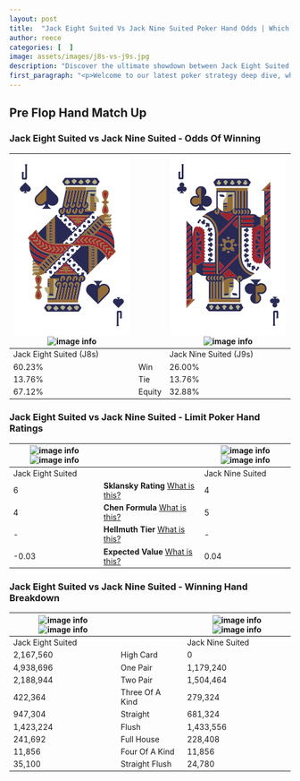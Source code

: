 ```yaml
---
layout: post
title:  "Jack Eight Suited Vs Jack Nine Suited Poker Hand Odds | Which Is The Better Hand In Poker? A Complete Guide"
author: reece
categories: [  ]
image: assets/images/j8s-vs-j9s.jpg
description: "Discover the ultimate showdown between Jack Eight Suited and Jack Nine Suited in poker! Uncover the odds, strategies, and scenarios where one hand triumphs over the other. Get ready to up your poker game with this thrilling analysis."
first_paragraph: "<p>Welcome to our latest poker strategy deep dive, where we're pitting two distinct hands against each other in a high-stakes showdown: Jack Eight Suited vs Jack Nine Suited.</p><p>In the dynamic world of poker, every decision counts, and knowing which hand holds the upper hand is key to your success at the table.</p><p>In this article, we'll dissect these two hands, explore the scenarios where one dominates the other, and equip you with the knowledge to make strategic choices that can tip the odds in your favor.</p><p>Get ready to unravel the intriguing dynamics of these poker hands and elevate your game to new heights.</p>"
---
```




[comment]: # (sp0)

## Pre Flop Hand Match Up

<div class="table hand-ratings" markdown="1"> 



### Jack Eight Suited vs Jack Nine Suited - Odds Of Winning


    
| ![image info](assets/images/hand1/j.png) ![image info](assets/images/hand1/8s.png) |  | ![image info](assets/images/hand2/j.png) ![image info](assets/images/hand2/9s.png) |
| -------- | -------- | -------- |
| Jack Eight Suited (J8s) |  | Jack Nine Suited (J9s) |
| 60.23% | Win | 26.00% |
| 13.76% | Tie | 13.76% |
| 67.12% | Equity | 32.88% |




[comment]: # (sp1)



### Jack Eight Suited vs Jack Nine Suited - Limit Poker Hand Ratings


    
| ![image info](https://www.riverpairs.com/assets/images/hand1/j.png) ![image info](https://www.riverpairs.com/assets/images/hand1/8s.png) |  | ![image info](https://www.riverpairs.com/assets/images/hand2/j.png) ![image info](https://www.riverpairs.com/assets/images/hand2/9s.png) |
| -------- | -------- | -------- |
| Jack Eight Suited |  | Jack Nine Suited |
| 6 | **Sklansky Rating** [What is this?](/sklansky-rating-explained) | 4 |
| 4 | **Chen Formula** [What is this?](/chen-formula-explained) | 5 |
| - | **Hellmuth Tier** [What is this?](/Hellmuth-tier-explained) | - |
| -0.03 | **Expected Value** [What is this?](/expected-value-explained) | 0.04 |




[comment]: # (sp2)



### Jack Eight Suited vs Jack Nine Suited - Winning Hand Breakdown


    
| ![image info](https://www.riverpairs.com/assets/images/hand1/j.png) ![image info](https://www.riverpairs.com/assets/images/hand1/8s.png) |  | ![image info](https://www.riverpairs.com/assets/images/hand2/j.png) ![image info](https://www.riverpairs.com/assets/images/hand2/9s.png) |
| -------- | -------- | -------- |
| Jack Eight Suited |  | Jack Nine Suited |
| 2,167,560 | High Card | 0 |
| 4,938,696 | One Pair | 1,179,240 |
| 2,188,944 | Two Pair | 1,504,464 |
| 422,364 | Three Of A Kind | 279,324 |
| 947,304 | Straight | 681,324 |
| 1,423,224 | Flush | 1,433,556 |
| 241,692 | Full House | 228,408 |
| 11,856 | Four Of A Kind | 11,856 |
| 35,100 | Straight Flush | 24,780 |




[comment]: # (sp3)



</div>

[comment]: # (sp4)



[comment]: # (sp5)

